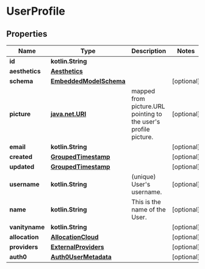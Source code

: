 
# UserProfile

## Properties
Name | Type | Description | Notes
------------ | ------------- | ------------- | -------------
**id** | **kotlin.String** |  | 
**aesthetics** | [**Aesthetics**](Aesthetics.md) |  | 
**schema** | [**EmbeddedModelSchema**](EmbeddedModelSchema.md) |  |  [optional]
**picture** | [**java.net.URI**](java.net.URI) | mapped from picture.URL pointing to the user&#39;s profile picture.  |  [optional]
**email** | **kotlin.String** |  |  [optional]
**created** | [**GroupedTimestamp**](GroupedTimestamp.md) |  |  [optional]
**updated** | [**GroupedTimestamp**](GroupedTimestamp.md) |  |  [optional]
**username** | **kotlin.String** |  (unique) User&#39;s username.   |  [optional]
**name** | **kotlin.String** | This is the name of the User. |  [optional]
**vanityname** | **kotlin.String** |  |  [optional]
**allocation** | [**AllocationCloud**](AllocationCloud.md) |  |  [optional]
**providers** | [**ExternalProviders**](ExternalProviders.md) |  |  [optional]
**auth0** | [**Auth0UserMetadata**](Auth0UserMetadata.md) |  |  [optional]



